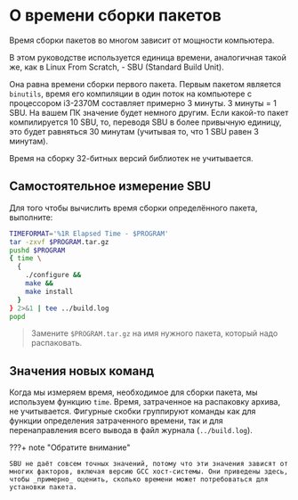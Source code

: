 # О времени сборки пакетов

Время сборки пакетов во многом зависит от мощности компьютера.

В этом руководстве используется единица времени, аналогичная такой же, как в Linux From Scratch, - SBU (Standard Build Unit).

Она равна времени сборки первого пакета. Первым пакетом является `binutils`, время его компиляции в один поток на компьютере с процессором i3-2370M составляет примерно 3 минуты. 3 минуты = 1 SBU. На вашем ПК значение будет немного другим. Если какой-то пакет компилируется 10 SBU, то, переводя SBU в более привычную единицу, это будет равняться 30 минутам (учитывая то, что 1 SBU равен 3 минутам).

Время на сборку 32-битных версий библиотек не учитывается.

## Самостоятельное измерение SBU

Для того чтобы вычислить время сборки определённого пакета, выполните:

```bash
TIMEFORMAT='%1R Elapsed Time - $PROGRAM'
tar -zxvf $PROGRAM.tar.gz
pushd $PROGRAM
{ time \
  {
    ./configure &&
    make &&
    make install
  }
} 2>&1 | tee ../build.log
popd
```

> Замените `$PROGRAM.tar.gz` на имя нужного пакета, который надо распаковать.

## Значения новых команд

Когда мы измеряем время, необходимое для сборки пакета, мы используем функцию `time`. Время, затраченное на распаковку архива, не учитывается. Фигурные скобки группируют команды как для функции определения затраченного времени, так и для перенаправления всего вывода в файл журнала (`../build.log`).

???+ note "Обратите внимание"

    SBU не даёт совсем точных значений, потому что эти значения зависят от многих факторов, включая версию GCC хост-системы. Они приведены здесь, чтобы _примерно_ оценить, сколько времени может потребоваться для установки пакета.
